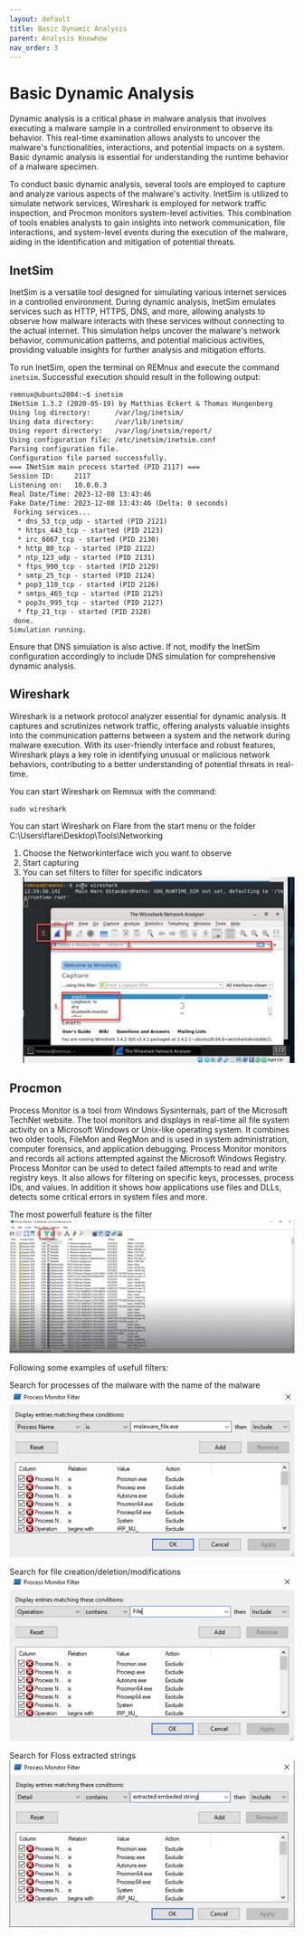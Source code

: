 ```yaml
---
layout: default
title: Basic Dynamic Analysis
parent: Analysis Knowhow
nav_order: 3
---
```


# Basic Dynamic Analysis

Dynamic analysis is a critical phase in malware analysis that involves executing a malware sample in a controlled environment to observe its behavior. This real-time examination allows analysts to uncover the malware's functionalities, interactions, and potential impacts on a system. Basic dynamic analysis is essential for understanding the runtime behavior of a malware specimen.

To conduct basic dynamic analysis, several tools are employed to capture and analyze various aspects of the malware's activity. InetSim is utilized to simulate network services, Wireshark is employed for network traffic inspection, and Procmon monitors system-level activities. This combination of tools enables analysts to gain insights into network communication, file interactions, and system-level events during the execution of the malware, aiding in the identification and mitigation of potential threats.

## InetSim

InetSim is a versatile tool designed for simulating various internet services in a controlled environment. During dynamic analysis, InetSim emulates services such as HTTP, HTTPS, DNS, and more, allowing analysts to observe how malware interacts with these services without connecting to the actual internet. This simulation helps uncover the malware's network behavior, communication patterns, and potential malicious activities, providing valuable insights for further analysis and mitigation efforts.

To run InetSim, open the terminal on REMnux and execute the command `inetsim`. Successful execution should result in the following output:

```plaintext
remnux@ubuntu2004:~$ inetsim
INetSim 1.3.2 (2020-05-19) by Matthias Eckert & Thomas Hungenberg
Using log directory:      /var/log/inetsim/
Using data directory:     /var/lib/inetsim/
Using report directory:   /var/log/inetsim/report/
Using configuration file: /etc/inetsim/inetsim.conf
Parsing configuration file.
Configuration file parsed successfully.
=== INetSim main process started (PID 2117) ===
Session ID:     2117
Listening on:   10.0.0.3
Real Date/Time: 2023-12-08 13:43:46
Fake Date/Time: 2023-12-08 13:43:46 (Delta: 0 seconds)
 Forking services...
  * dns_53_tcp_udp - started (PID 2121)
  * https_443_tcp - started (PID 2123)
  * irc_6667_tcp - started (PID 2130)
  * http_80_tcp - started (PID 2122)
  * ntp_123_udp - started (PID 2131)
  * ftps_990_tcp - started (PID 2129)
  * smtp_25_tcp - started (PID 2124)
  * pop3_110_tcp - started (PID 2126)
  * smtps_465_tcp - started (PID 2125)
  * pop3s_995_tcp - started (PID 2127)
  * ftp_21_tcp - started (PID 2128)
 done.
Simulation running.
```

Ensure that DNS simulation is also active. If not, modify the InetSim configuration accordingly to include DNS simulation for comprehensive dynamic analysis.

## Wireshark

Wireshark is a network protocol analyzer essential for dynamic analysis. It captures and scrutinizes network traffic, offering analysts valuable insights into the communication patterns between a system and the network during malware execution. With its user-friendly interface and robust features, Wireshark plays a key role in identifying unusual or malicious network behaviors, contributing to a better understanding of potential threats in real-time.

<!---- network interface...-->

You can start Wireshark on Remnux with the command:
```
sudo wireshark
```
You can start Wireshark on Flare from the start menu or the folder C:\Users\flare\Desktop\Tools\Networking

1. Choose the Networkinterface wich you want to observe
2. Start capturing
3. You can set filters to filter for specific indicators
![Open Wireshark on Remnux](../../assets/images/wireshark_open_remnux.png)

<!---You can start Wireshark on Flare from the start menu or the folder C:\Users\flare\Desktop\Tools\Networking

![Open Wireshark on Flare](../../assets/images/wireshark_open_flare.png)-->



## Procmon

Process Monitor is a tool from Windows Sysinternals, part of the Microsoft TechNet website. The tool monitors and displays in real-time all file system activity on a Microsoft Windows or Unix-like operating system. It combines two older tools, FileMon and RegMon and is used in system administration, computer forensics, and application debugging. Process Monitor monitors and records all actions attempted against the Microsoft Windows Registry. Process Monitor can be used to detect failed attempts to read and write registry keys. It also allows for filtering on specific keys, processes, process IDs, and values. In addition it shows how applications use files and DLLs, detects some critical errors in system files and more.

The most powerfull feature is the filter
![Procmon Filter](../../assets/images/procmon_filter.png)

Following some examples of usefull filters:

Search for processes of the malware with the name of the malware
![Procmon Filter Example 1](../../assets/images/procmon_filter_example1.png)

Search for file creation/deletion/modifications
![Procmon Filter Example 2](../../assets/images/procmon_filter_example2.png)

Search for Floss extracted strings
![Procmon Filter Example 3](../../assets/images/procmon_filter_example3.png)